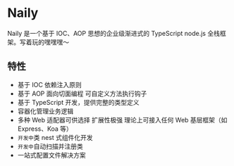 # Naily

Naily 是一个基于 IOC、AOP 思想的企业级渐进式的 TypeScript node.js 全栈框架。写着玩的嘿嘿嘿～

## 特性

- 基于 IOC 依赖注入原则
- 基于 AOP 面向切面编程 可自定义方法执行钩子
- 基于 TypeScript 开发，提供完整的类型定义
- 容器化管理业务逻辑
- 多种 Web 适配器可供选择 扩展性极强 理论上可接入任何 Web 基层框架（如 Express、Koa 等）
- `开发中`类 nest 式组件化开发
- `开发中`自动扫描并注册类
- 一站式配置文件解决方案
